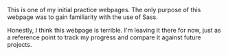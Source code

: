 This is one of my initial practice webpages. The only purpose of this webpage was to gain familiarity with the use of Sass.

Honestly, I think this webpage is terrible. I'm leaving it there for now, just as a reference point to track my progress and compare it against future projects. 
